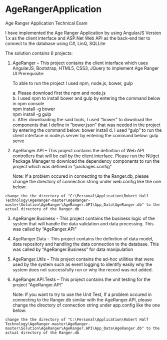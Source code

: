 # AgeRangerApplication
Age Ranger Application Technical Exam

I have implemented the Age Ranger Application by using AngularJS Version 1.x as the client interface and ASP.Net Web API as the back-end tier to connect to the database using C#, LinQ, SQLLite

The solution contains 6 projects:

1.	AgeRanger – This project contains the client interface which uses AngularJS, Bootstrap, HTML5, CSS3, JQuery to implement Age Ranger UI
  Prerequisite:
  
    To able to run the project I used npm, node.js, bower, gulp
      
      a.	Please download first the npm and node.js      
      b.	I used npm to install bower and gulp by entering the command below in npm console      
          npm install -g bower          
          npm install -g gulp          
      c.	After downloading the said tools, I used “bower” to download the components that I define in “bower.json” that was needed in the project by entering the command below:
          bower install
      d.	I used “gulp” to run the client interface in node.js server by entering the command below:
          gulp serve
2.	AgeRanger.API – This project contains the definition of Web API controllers that will be call by the client interface.  Please run the NUget Package Manager to download the dependency components to run the project which was defined in "packages.config"

    Note:
    If a problem occured in connecting to the Ranger.db, please change the directory of connection string under web.config like the one below:
    
    <connectionStrings>
    <add name="DBConnection" connectionString="Data Source=C:\Personal\Application\Robert Half Technology\AgeRanger-master\AgeRanger-master\Solution\AgeRanger\AgeRanger.API\App_Data\AgeRanger.db" />
</connectionStrings>

    change the the directory of "C:\Personal\Application\Robert Half Technology\AgeRanger-master\AgeRanger-master\Solution\AgeRanger\AgeRanger.API\App_Data\AgeRanger.db" to the actual directory of the Ranger.db
    
3.	AgeRanger.Business - This project contains the business logic of the system that will handle the data validation and data processing. This was called by “AgeRanger.API”
4.	AgeRanger.Data – This project contains the definition of data model, data repository and handling the data connection to the database. This was called by “AgeRanger.Business” for data manipulation
5.	AgeRanger.Utils – This project contains the ad-hoc utilities that were used by the system such as event logging to identify easily why the system does not successfully run or why the record was not added.
6.	AgeRanger.API.Tests – This project contains the unit testing for the project “AgeRanger.API”
    
    Note:
    If you want to try to use the Unit Test, If a problem occured in connecting to the Ranger.db similar with the AgeRanger.API, please change the directory of connection string under app.config like the one below:
    
    <connectionStrings>
    <add name="DBConnection" connectionString="Data Source=C:\Personal\Application\Robert Half Technology\AgeRanger-master\AgeRanger-master\Solution\AgeRanger\AgeRanger.API\App_Data\AgeRanger.db" />
</connectionStrings>

    change the the directory of "C:\Personal\Application\Robert Half Technology\AgeRanger-master\AgeRanger-master\Solution\AgeRanger\AgeRanger.API\App_Data\AgeRanger.db" to the actual directory of the Ranger.db
